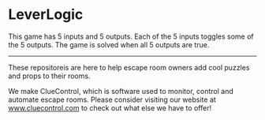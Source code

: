 # LeverLogic
This game has 5 inputs and 5 outputs.  Each of the 5 inputs toggles some of the 5 outputs.  The game is solved when all 5 outputs are true.

---------------------------

These repositoreis are here to help escape room owners add cool puzzles and props to their rooms.  

We make ClueControl, which is software used to monitor, control and automate escape rooms.  Please consider visiting our website at www.cluecontrol.com to check out what else we have to offer!
